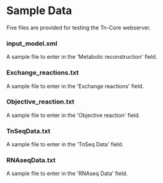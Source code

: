 # Sample Data

Five files are provided for testing the Tn-Core webserver.

### input_model.xml
A sample file to enter in the 'Metabolic reconstruction' field.

### Exchange_reactions.txt
A sample file to enter in the 'Exchange reactions' field.

### Objective_reaction.txt
A sample file to enter in the 'Objective reaction' field.

### TnSeqData.txt
A sample file to enter in the 'TnSeq Data' field.

### RNAseqData.txt
A sample file to enter in the 'RNAseq Data' field.
